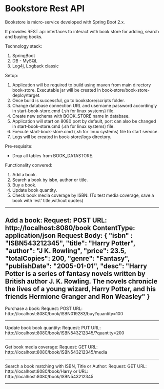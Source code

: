 # Bookstore Rest API
Bookstore is micro-service developed with Spring Boot 2.x. 

It provides REST api interfaces to interact with book store for adding, search and buying books.

Technology stack:
1. SpringBoot
2. DB - MySQL
3. Log4j, Logback classic

Setup: 
1. Application will be required to build using maven from main directory book-store.
   Executable jar will be created in book-store/book-store-deploy/target.
2. Once build is successful, go to bookstore/scripts folder.
3. Change database connection URL and username password accordingly in start-book-store.cmd (.sh for linux systems) file.
4. Create new schema with BOOK_STORE name in database.
5. Application will start on 8080 port by default, port can also be changed in start-book-store.cmd (.sh for linux systems) file.
6. Execute start-book-store.cmd (.sh for linux systems) file to start service.
7. Logs will be created in book-store/logs directory.

Pre-requisite:
- Drop all tables from BOOK_DATASTORE.

Functionality convered:
1. Add a book.
2. Search a book by isbn, author or title.
3. Buy a book.
4. Update book quantity.
5. Check book media coverage by ISBN. (To test media coverage, save a book with 'est' title,without quotes)

--------------------------------------------------------------------------------------------
Add a book:
Request: POST
URL: http://localhost:8080/book
ContentType: application/json
Request Body: 
{
	"isbn" : "ISBN543212345",
	"title": "Harry Potter",
	"author": "J K. Rowling",
	"price": 23.5,
	"totalCopies": 200,
	"genre": "Fantasy",
	"publishDate": "2005-01-01",
	"desc": "Harry Potter is a series of fantasy novels written by British author J. K. Rowling. The novels chronicle the lives of a young wizard, Harry Potter, and his friends Hermione Granger and Ron Weasley"
}
--------------------------------------------------------------------------------------------
Purchase a book:
Request: POST
URL: http://localhost:8080/book/ISBN019283/buy?quantity=100

--------------------------------------------------------------------------------------------
Update book book quantity:
Request: PUT
URL: http://localhost:8080/book/ISBN543212345/?quantity=200

--------------------------------------------------------------------------------------------
Get book media coverage:
Request: GET
URL: http://localhost:8080/book/ISBN543212345/media

--------------------------------------------------------------------------------------------
Search a book matching with ISBN, Title or Author:
Request: GET
URL: http://localhost:8080/book/Harry
or
URL: http://localhost:8080/book/ISBN543212345

--------------------------------------------------------------------------------------------
